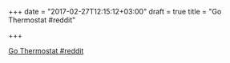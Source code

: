 +++
date = "2017-02-27T12:15:12+03:00"
draft = true
title = "Go Thermostat  #reddit"

+++

<p><a href="https://t.co/9n46CTbL9f">Go Thermostat  #reddit</a></p>
